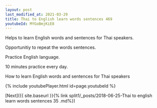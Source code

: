 ```yaml
---
layout: post
last_modified_at: 2021-03-29
title: Thai to English learn words sentences 469 
youtubeId: MYGoBmjKiE8
---
```

 
 
Helps to learn English words and sentences for Thai speakers.

Opportunitiy to repeat the words sentences. 

Practice English language. 
 
10 minutes practice every day. 
 
How to learn English words and sentences for Thai speakers 
 
{% include youtubePlayer.html id=page.youtubeId %}
 
 
[Next]({{ site.baseurl }}{% link  split1/_posts/2018-06-25-Thai to english learn words sentences 35 .md%})
 
